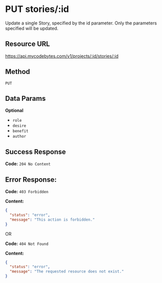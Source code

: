 # PUT stories/:id

Update a single Story, specified by the id parameter. Only the parameters specified will be updated.

## Resource URL

<https://api.mycodebytes.com/v1/projects/:id/stories/:id>

## Method

`PUT`

## Data Params

**Optional**

*   `role`
*   `desire`
*   `benefit`
*   `author`

## Success Response

**Code:** `204 No Content`

## Error Response:

**Code:** `403 Forbidden`

**Content:**

```json
{
  "status": "error",
  "message": "This action is forbidden."
}
```

OR

**Code:** `404 Not Found`

**Content:**

```json
{
  "status": "error",
  "message": "The requested resource does not exist."
}
```
